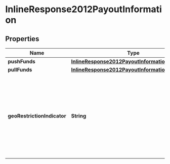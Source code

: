 
# InlineResponse2012PayoutInformation

## Properties
Name | Type | Description | Notes
------------ | ------------- | ------------- | -------------
**pushFunds** | [**InlineResponse2012PayoutInformationPushFunds**](InlineResponse2012PayoutInformationPushFunds.md) |  |  [optional]
**pullFunds** | [**InlineResponse2012PayoutInformationPullFunds**](InlineResponse2012PayoutInformationPullFunds.md) |  |  [optional]
**geoRestrictionIndicator** | **String** | This field indicates if the recipient issuer can accept transactions from the originator country. Possible values:   - &#x60;Y&#x60;   - &#x60;N&#x60;  |  [optional]



